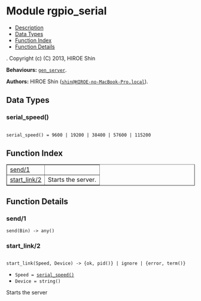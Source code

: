 

# Module rgpio_serial #
* [Description](#description)
* [Data Types](#types)
* [Function Index](#index)
* [Function Details](#functions)


.
Copyright (c) (C) 2013, HIROE Shin

__Behaviours:__ [`gen_server`](gen_server.md).

__Authors:__ HIROE Shin ([`shin@HIROE-no-MacBook-Pro.local`](mailto:shin@HIROE-no-MacBook-Pro.local)).

<a name="types"></a>

## Data Types ##




### <a name="type-serial_speed">serial_speed()</a> ###



<pre><code>
serial_speed() = 9600 | 19200 | 38400 | 57600 | 115200
</code></pre>


<a name="index"></a>

## Function Index ##


<table width="100%" border="1" cellspacing="0" cellpadding="2" summary="function index"><tr><td valign="top"><a href="#send-1">send/1</a></td><td></td></tr><tr><td valign="top"><a href="#start_link-2">start_link/2</a></td><td>
Starts the server.</td></tr></table>


<a name="functions"></a>

## Function Details ##

<a name="send-1"></a>

### send/1 ###

`send(Bin) -> any()`


<a name="start_link-2"></a>

### start_link/2 ###


<pre><code>
start_link(Speed, Device) -&gt; {ok, pid()} | ignore | {error, term()}
</code></pre>

<ul class="definitions"><li><code>Speed = <a href="#type-serial_speed">serial_speed()</a></code></li><li><code>Device = string()</code></li></ul>


Starts the server

